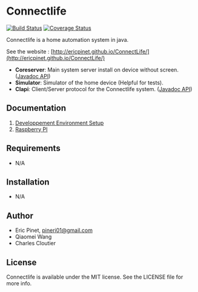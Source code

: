 Connectlife
============
[![Build Status](https://travis-ci.org/ericpinet/ConnectLife.svg?branch=master)](https://travis-ci.org/ericpinet/ConnectLife) [![Coverage Status](https://coveralls.io/repos/github/ericpinet/ConnectLife/badge.png?branch=master)](https://coveralls.io/github/ericpinet/ConnectLife?branch=master)


Connectlife is a home automation system in java. 

See the website : [http://ericpinet.github.io/ConnectLife/](http://ericpinet.github.io/ConnectLife/)

- **Coreserver**: Main system server install on device without screen. ([Javadoc API](http://ericpinet.github.io/ConnectLife/javadoc/coreserver/))
- **Simulator**: Simulator of the home device (Helpful for tests).
- **Clapi**: Client/Server protocol for the Connectlife system. ([Javadoc API](http://ericpinet.github.io/ConnectLife/javadoc/clapi/))

## Documentation

1. [Developpement Environment Setup](https://github.com/ericpinet/ConnectLife/wiki/Developpement-Environment-Setup)
2. [Raspberry PI](https://github.com/ericpinet/ConnectLife/wiki/Raspberry-PI)

## Requirements

- N/A

## Installation

- N/A

## Author

- Eric Pinet, pineri01@gmail.com
- Qiaomei Wang
- Charles Cloutier

## License

Connectlife is available under the MIT license. See the LICENSE file for more info.
